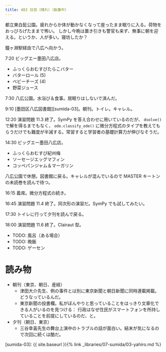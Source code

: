 ```yaml
---
title: 483 日目（晴れ）（執筆中）
---
```


都立東白髭公園。疲れからか体が動かなくなって座ったまま眠りに入る。荷物をおっぴろげたままで怖い。
しかし今晩は置き引きも警官も来ず、無事に朝を迎える。というか、人が多い。寝坊したか？

鐘ヶ淵駅経由で八広へ向かう。

7:20 ビッグエー墨田八広店。
* ふっくらおむすびたらこバター
* バターロール (5)
* ベビーチーズ (4)
* 野菜ジュース

7:30 八広公園。水浴び＆食事。居眠りはしないで済んだ。

9:10 [墨田区八広図書館][sumida-03]。朝刊。トイレ。キャレル。

12:20 演習問題 11.3 終了。SymPy を答え合わせに用いているのだが、
`dsolve()` で解を得るまでもなく、
`ode.classify_ode()` に微分方程式のタイプを教えてもらうだけでも難度が半減する。常習すると学習者の基礎計算力が伸びなそうだ。

14:30 ビッグエー墨田八広店。
* ふっくらおむすび紀州梅
* ソーセージエッグマフィン
* コッペパンジャム＆マーガリン

八広公園で休憩。図書館に戻る。キャレルが混んでいるので MASTER キートンの未読巻を読んで待つ。

16:15 着席。微分方程式の続き。

16:45 演習問題 11.4 終了。同次形の演習だ。SymPy でも試してみたい。

17:30 トイレに行って夕刊を読んで戻る。

18:00 演習問題 11.6 終了。Clairaut 型。

* TODO: 風呂（ある場合）
* TODO: 晩飯
* TODO: ゲーセン

# 読み物

* 朝刊（東京、朝日、産経）
  * 津田大介先生、例の事件とは別に東京新聞と朝日新聞に同時連載掲載。どうなっているんだ。
  * 東京新聞の投書欄。私がぼんやりと思っていることをはっきり文章化できる人がいるのを見つける：
    行政はなぜ住民がスマートフォンを所持していることを前提にしているのだ、と。
* 夕刊（朝日、東京）
  * 三谷幸喜先生の舞台上演中のトラブルの話が面白い。結末が気になるので次回に続くは酷だ。

[sumida-03]: {{ site.baseurl }}{% link _libraries/07-sumida/03-yahiro.md %}
